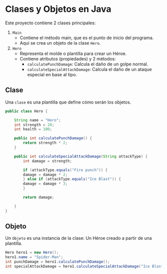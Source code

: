 # Clases y Objetos en Java

Este proyecto contiene 2 clases principales:
1. `Main`
    - Contiene el método main, que es el punto de inicio del programa.
    - Aqui se crea un objeto de la clase `Hero`.
2. `Hero`
    - Representa el molde o plantilla para crear un Héroe.
    - Contiene atributos (propiedades) y 2 métodos:
        - `calculatePunchDamage`: Calcula el daño de un golpe normal.
        - `calculateSpecialAttackDamage`: Calcula el daño de un ataque especial en base al tipo.

## Clase
Una `clase` es una plantilla que define cómo serán los objetos.
```Java
public class Hero {

    String name = "Hero";
    int strength = 20;
    int health = 100;

    public int calculatePunchDamage() {
        return strength * 2;
    }

    public int calculateSpecialAttackDamage(String attackType) {
        int damage = strength;

        if (attackType.equals("Fire punch")) {
        damage = damage * 2;
        } else if (attackType.equals("Ice Blast")) {
        damage = damage * 3;
        }

        return damage;

    }
}

```

## Objeto
Un `Objeto` es una instancia de la clase: Un Héroe creado a partir de una plantilla.
```Java
Hero hero1 = new Hero();
hero1.name = "Spider-Man";
int punchDamage = hero1.calculatePunchDamage();
int specialAttackDamage = hero1.calculateSpecialAttackDamage("Ice Blast");
```


